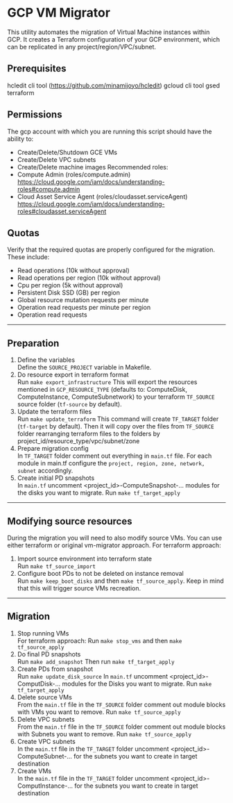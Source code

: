 # GCP VM Migrator
This utility automates the migration of Virtual Machine instances within GCP. It creates a Terraform configuration of your GCP environment, which can be replicated in any project/region/VPC/subnet.

## Prerequisites
hcledit cli tool (https://github.com/minamijoyo/hcledit)
gcloud cli tool
gsed
terraform

## Permissions
The gcp account with which you are running this script should have the ability to:
* Create/Delete/Shutdown GCE VMs
* Create/Delete VPC subnets
* Create/Delete machine images
Recommended roles:
* Compute Admin  (roles/compute.admin) https://cloud.google.com/iam/docs/understanding-roles#compute.admin
* Cloud Asset Service Agent (roles/cloudasset.serviceAgent) https://cloud.google.com/iam/docs/understanding-roles#cloudasset.serviceAgent

## Quotas
Verify that the required quotas are properly configured for the migration.
These include:
* Read operations (10k without approval)
* Read operations per region (10k without approval)
* Cpu per region (5k without approval)
* Persistent Disk SSD (GB) per region
* Global resource mutation requests per minute
* Operation read requests per minute per region
* Operation read requests

---
## Preparation
1. Define the variables  
Define the `SOURCE_PROJECT` variable in Makefile. 
1. Do resource export in terraform format  
Run `make export_infrastructure`
This will export the resources mentioned in `GCP_RESOURCE_TYPE` (defaults to: ComputeDisk, ComputeInstance, ComputeSubnetwork) to your terraform `TF_SOURCE` source folder (`tf-source` by default). 
1. Update the terraform files  
Run `make update_terraform`
This command will create `TF_TARGET` folder (`tf-target` by default). Then it will copy over the files from `TF_SOURCE` folder rearranging terraform files to the folders by project_id/resource_type/vpc/subnet/zone
1. Prepare migration config  
In `TF_TARGET` folder comment out everything in `main.tf` file. For each module in main.tf configure the `project, region, zone, network, subnet` accordingly.
1. Create initial PD snapshots  
In `main.tf` uncomment <project_id>-ComputeSnapshot-... modules for the disks you want to migrate. 
Run `make tf_target_apply`
---
## Modifying source resources
During the migration you will need to also modify source VMs. You can use either terraform or original vm-migrator approach.
For terraform approach:
1. Import source environment into terraform state  
Run `make tf_source_import`
1. Configure boot PDs to not be deleted on instance removal  
Run `make keep_boot_disks` and then `make tf_source_apply`. Keep in mind that this will trigger source VMs recreation.
---
## Migration
1. Stop running VMs  
For terraform approach:
Run `make stop_vms` and then `make tf_source_apply`
1. Do final PD snapshots  
Run `make add_snapshot` 
Then run `make tf_target_apply`
1. Create PDs from snapshot  
Run `make update_disk_source` 
In `main.tf` uncomment <project_id>-ComputDisk-... modules for the Disks you want to migrate.
Run `make tf_target_apply `
1. Delete source VMs  
From the `main.tf` file in the `TF_SOURCE` folder comment out module blocks with VMs you want to remove.
Run `make tf_source_apply`
1. Delete VPC subnets  
From the `main.tf` file in the `TF_SOURCE` folder comment out module blocks with Subnets you want to remove.
Run `make tf_source_apply`
1. Create VPC subnets  
In the `main.tf` file in the `TF_TARGET` folder uncomment <project_id>-ComputeSubnet-... for the subnets you want to create in target destination
1. Create VMs  
In the `main.tf` file in the `TF_TARGET` folder uncomment <project_id>-ComputInstance-... for the subnets you want to create in target destination